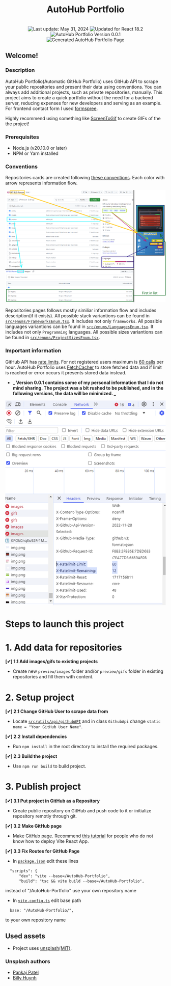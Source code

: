 <h1 align="center">
    AutoHub Portfolio
</h1>
<br/>
<div align="center">
  <img id="last-update-badge" src="https://img.shields.io/badge/%F0%9F%93%85%20Last%20update%20-%20May%2031%2C%202024-green.svg" alt="Last update: May 31, 2024" /> 
  <img src="https://img.shields.io/badge/ %E2%9C%94%20Updated%20For%20Version%20-%20React%2018.2.0-brightgreen.svg" alt="Updated for React 18.2"/>
  <img src="https://img.shields.io/badge/version-0.0.1-blue" alt="AutoHub Portfolio Version 0.0.1"/>
</div>

<div align="center">
  <img src="./preview/gifs/gif.gif" alt="Generated AutoHub Portfolio Page"/>
</div>

## Welcome!

### Description

AutoHub Portfolio(Automatic GitHub Portfolio) uses GitHub API to scrape your public repositories and present their data using conventions. You can always add additional projects, such as private repositories, manually. This project aims to create a quick portfolio without the need for a backend server, reducing expenses for new developers and serving as an example. For frontend contact form I used <a href="https://formspree.io/">formspree</a>.

Highly recommend using something like <a href="https://www.screentogif.com/">ScreenToGif</a> to create GIFs of the the project!

### Prerequisites

-   Node.js (v20.10.0 or later)
-   NPM or Yarn installed

### Conventions

Repositories cards are created following <a href="#card-conventions">these conventions</a>. Each color with arrow represents information flow.

<div align="center">
  <img id="card-conventions" src="./preview/images/conventionExL.png" alt="Repository Card Creation Convention"/>
</div>

Repositories pages follows mostly similiar information flow and includes description(if it exists).
All possible stack variantions can be found in <a href="./src/enums/FrameworksEnum.tsx">`src/enums/FrameworksEnum.tsx`</a>. It includes not only `frameworks`.
All possible languages variantions can be found in <a href="./src/enums/LanguagesEnum.tsx">`src/enums/LanguagesEnum.tsx`</a>. It includes not only `Programming` languages.
All possible sizes variantions can be found in <a href="./src/enums/ProjectSizesEnum.tsx">`src/enums/ProjectSizesEnum.tsx`</a>.

### Important information

GitHub API has <a target="_blank" href="https://docs.github.com/en/rest/using-the-rest-api/rate-limits-for-the-rest-api?apiVersion=2022-11-28#primary-rate-limit-for-unauthenticated-users">rate limits</a>. For not registered users maximum is <a href="#rate-limit">60 calls</a> per hour. AutoHub Portfolio uses <a href="./src/utils/api/FetchCacher.tsx">FetchCacher</a> to store fetched data and if limit is reached or error occurs it presents stored data instead.

-   **_ Version 0.0.1 contains some of my personal information that I do not mind sharing. The project was a bit rushed to be published, and in the following versions, the data will be minimized. _**

<div align="center">
  <img id="rate-limit" src="./preview/images/githubNetwork.png" alt="GitHub Rate Limits In Network Tab"/>
</div>

# Steps to launch this project

# 1. Add data for repositories

**[✔] 1.1 Add images/gifs to existing projects**

-   Create new `preview/images` folder and/or `preview/gifs` folder in existing repositories and fill them with content.

# 2. Setup project

**[✔] 2.1 Change GitHub User to scrape data from**

-   Locate <a href="src/utils/api/githubAPI.tsx">`src/utils/api/githubAPI`</a> and in class `GithubApi` change `static name = "Your GitHub User Name"`.

**[✔] 2.2 Install dependencies**

-   Run `npm install` in the root directory to install the required packages.

**[✔] 2.3 Build the project**

-   Use `npm run build` to build project.

# 3. Publish project

**[✔] 3.1 Put project in GitHub as a Repository**

-   Create public repository on GitHub and push code to it or initialize repository remotly through git.

**[✔] 3.2 Make GitHub page**

-   Make GitHub page. Recommend <a target="_blank" href="https://www.youtube.com/watch?v=XhoWXhyuW_I">this tutorial</a> for people who do not know how to deploy Vite React App.

**[✔] 3.3 Fix Routes for GitHub Page**

-   In <a href="./package.json">`package.json`</a> edit these lines

```
  "scripts": {
      "dev": "vite --base=/AutoHub-Portfolio",
      "build": "tsc && vite build --base=/AutoHub-Portfolio",
```

instead of "/AutoHub-Portfolio" use your own repository name

-   In <a href="./vite.config.ts">`vite.config.ts`</a> edit base path

```
  base: "/AutoHub-Portfolio/",
```

to your own repository name

## Used assets

-   Project uses [unsplash(MIT)](https://unsplash.com/license).

### Unsplash authors

-   [Pankaj Patel](https://unsplash.com/@pankajpatel)
-   [Billy Huynh](https://unsplash.com/@billy_huy)
